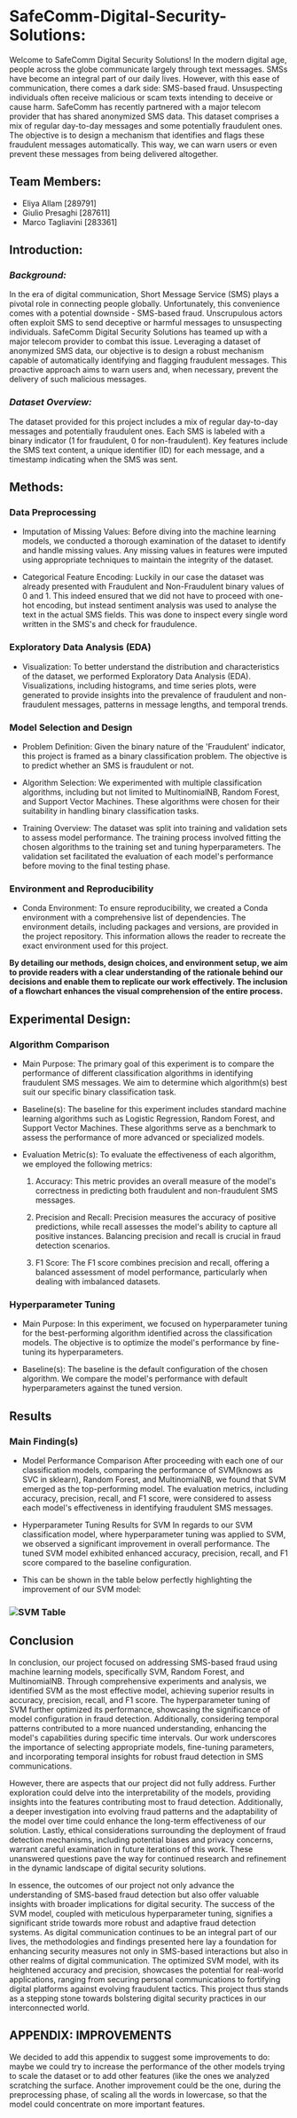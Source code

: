 # SafeComm-Digital-Security-Solutions:

Welcome to SafeComm Digital Security Solutions! In the modern digital age, people across the globe
communicate largely through text messages. SMSs have become an integral part of our daily lives.
However, with this ease of communication, there comes a dark side: SMS-based fraud. Unsuspecting
individuals often receive malicious or scam texts intending to deceive or cause harm.
SafeComm has recently partnered with a major telecom provider that has shared anonymized SMS
data. This dataset comprises a mix of regular day-to-day messages and some potentially fraudulent
ones. The objective is to design a mechanism that identifies and flags these fraudulent messages
automatically. This way, we can warn users or even prevent these messages from being delivered
altogether.

## Team Members:
- Eliya Allam [289791]
- Giulio Presaghi [287611]
- Marco Tagliavini [283361]

## Introduction:
### *Background:*

In the era of digital communication, Short Message Service (SMS) plays a pivotal role in connecting people globally. Unfortunately, this convenience comes with a potential downside - SMS-based fraud. Unscrupulous actors often exploit SMS to send deceptive or harmful messages to unsuspecting individuals. SafeComm Digital Security Solutions has teamed up with a major telecom provider to combat this issue. Leveraging a dataset of anonymized SMS data, our objective is to design a robust mechanism capable of automatically identifying and flagging fraudulent messages. This proactive approach aims to warn users and, when necessary, prevent the delivery of such malicious messages.

### *Dataset Overview:*

The dataset provided for this project includes a mix of regular day-to-day messages and potentially fraudulent ones. Each SMS is labeled with a binary indicator (1 for fraudulent, 0 for non-fraudulent). Key features include the SMS text content, a unique identifier (ID) for each message, and a timestamp indicating when the SMS was sent.

## Methods:
### Data Preprocessing
- Imputation of Missing Values:
Before diving into the machine learning models, we conducted a thorough examination of the dataset to identify and handle missing values. Any missing values in features were imputed using appropriate techniques to maintain the integrity of the dataset.

- Categorical Feature Encoding:
Luckily in our case the dataset was already presented with Fraudulent and Non-Fraudulent binary values of 0 and 1. This indeed ensured that we did not have to proceed with one-hot encoding, but instead sentiment analysis was used to analyse the text in the actual SMS fields. This was done to inspect every single word written in the SMS's and check for fraudulence. 

### Exploratory Data Analysis (EDA)
- Visualization:
To better understand the distribution and characteristics of the dataset, we performed Exploratory Data Analysis (EDA). Visualizations, including histograms, and time series plots, were generated to provide insights into the prevalence of fraudulent and non-fraudulent messages, patterns in message lengths, and temporal trends.

### Model Selection and Design
- Problem Definition:
Given the binary nature of the 'Fraudulent' indicator, this project is framed as a binary classification problem. The objective is to predict whether an SMS is fraudulent or not.

- Algorithm Selection:
We experimented with multiple classification algorithms, including but not limited to MultinomialNB, Random Forest, and Support Vector Machines. These algorithms were chosen for their suitability in handling binary classification tasks.

- Training Overview:
The dataset was split into training and validation sets to assess model performance. The training process involved fitting the chosen algorithms to the training set and tuning hyperparameters. The validation set facilitated the evaluation of each model's performance before moving to the final testing phase.

### Environment and Reproducibility
- Conda Environment:
To ensure reproducibility, we created a Conda environment with a comprehensive list of dependencies. The environment details, including packages and versions, are provided in the project repository. This information allows the reader to recreate the exact environment used for this project.

**By detailing our methods, design choices, and environment setup, we aim to provide readers with a clear understanding of the rationale behind our decisions and enable them to replicate our work effectively. The inclusion of a flowchart enhances the visual comprehension of the entire process.**

## Experimental Design:
### Algorithm Comparison
- Main Purpose:
The primary goal of this experiment is to compare the performance of different classification algorithms in identifying fraudulent SMS messages. We aim to determine which algorithm(s) best suit our specific binary classification task.

- Baseline(s):
The baseline for this experiment includes standard machine learning algorithms such as Logistic Regression, Random Forest, and Support Vector Machines. These algorithms serve as a benchmark to assess the performance of more advanced or specialized models.

- Evaluation Metric(s):
To evaluate the effectiveness of each algorithm, we employed the following metrics:

    1. Accuracy: This metric provides an overall measure of the model's correctness in predicting both fraudulent and non-fraudulent SMS messages.

    2. Precision and Recall: Precision measures the accuracy of positive predictions, while recall assesses the model's ability to capture all positive instances. Balancing precision and recall is crucial in fraud detection scenarios.

    3. F1 Score: The F1 score combines precision and recall, offering a balanced assessment of model performance, particularly when dealing with imbalanced datasets.

### Hyperparameter Tuning
- Main Purpose:
In this experiment, we focused on hyperparameter tuning for the best-performing algorithm identified across the classification models. The objective is to optimize the model's performance by fine-tuning its hyperparameters.

- Baseline(s):
The baseline is the default configuration of the chosen algorithm. We compare the model's performance with default hyperparameters against the tuned version.

## Results
### Main Finding(s)
- Model Performance Comparison
After proceeding with each one of our classification models, comparing the performance of SVM(knows as SVC in sklearn), Random Forest, and MultinomialNB, we found that SVM emerged as the top-performing model. The evaluation metrics, including accuracy, precision, recall, and F1 score, were considered to assess each model's effectiveness in identifying fraudulent SMS messages.

- Hyperparameter Tuning Results for SVM
In regards to our SVM classification model, where hyperparameter tuning was applied to SVM, we observed a significant improvement in overall performance. The tuned SVM model exhibited enhanced accuracy, precision, recall, and F1 score compared to the baseline configuration.
- This can be shown in the table below perfectly highlighting the improvement of our SVM model:

### ![SVM Table](SVM_Table.png)

## Conclusion
In conclusion, our project focused on addressing SMS-based fraud using machine learning models, specifically SVM, Random Forest, and MultinomialNB. Through comprehensive experiments and analysis, we identified SVM as the most effective model, achieving superior results in accuracy, precision, recall, and F1 score. The hyperparameter tuning of SVM further optimized its performance, showcasing the significance of model configuration in fraud detection. Additionally, considering temporal patterns contributed to a more nuanced understanding, enhancing the model's capabilities during specific time intervals. Our work underscores the importance of selecting appropriate models, fine-tuning parameters, and incorporating temporal insights for robust fraud detection in SMS communications.

However, there are aspects that our project did not fully address. Further exploration could delve into the interpretability of the models, providing insights into the features contributing most to fraud detection. Additionally, a deeper investigation into evolving fraud patterns and the adaptability of the model over time could enhance the long-term effectiveness of our solution. Lastly, ethical considerations surrounding the deployment of fraud detection mechanisms, including potential biases and privacy concerns, warrant careful examination in future iterations of this work. These unanswered questions pave the way for continued research and refinement in the dynamic landscape of digital security solutions.

In essence, the outcomes of our project not only advance the understanding of SMS-based fraud detection but also offer valuable insights with broader implications for digital security. The success of the SVM model, coupled with meticulous hyperparameter tuning, signifies a significant stride towards more robust and adaptive fraud detection systems. As digital communication continues to be an integral part of our lives, the methodologies and findings presented here lay a foundation for enhancing security measures not only in SMS-based interactions but also in other realms of digital communication. The optimized SVM model, with its heightened accuracy and precision, showcases the potential for real-world applications, ranging from securing personal communications to fortifying digital platforms against evolving fraudulent tactics. This project thus stands as a stepping stone towards bolstering digital security practices in our interconnected world.

## APPENDIX: IMPROVEMENTS
We decided to add this appendix to suggest some improvements to do: maybe we could try to increase the performance of the other models trying to scale the dataset or to add other features (like the ones we analyzed scratching the surface. Another improvement could be the one, during the preprocessing phase, of scaling all the words in lowercase, so that the model could concentrate on more important features.

